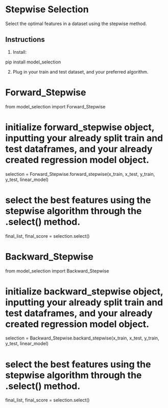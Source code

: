 # Stepwise Selection

Select the optimal features in a dataset using the stepwise method.

## Instructions

1. Install:

pip install model_selection

2. Plug in your train and test dataset, and your preferred algorithm.

# Forward_Stepwise
from model_selection import Forward_Stepwise

# initialize forward_stepwise object, inputting your already split train and test dataframes, and your already created regression model object.

selection = Forward_Stepwise.forward_stepwise(x_train, x_test, y_train, y_test, linear_model)

# select the best features using the stepwise algorithm through the .select() method.

final_list, final_score = selection.select()

# Backward_Stepwise
from model_selection import Backward_Stepwise

# initialize backward_stepwise object, inputting your already split train and test dataframes, and your already created regression model object.

selection = Backward_Stepwise.backard_stepwise(x_train, x_test, y_train, y_test, linear_model)

# select the best features using the stepwise algorithm through the .select() method.

final_list, final_score = selection.select()